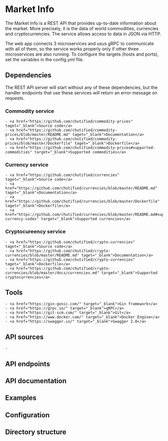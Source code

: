 # Market Info
The Market Info is a REST API that provides up-to-date information about the market. More precisely, it is the data of world commodities, currencies and cryptocurrencies. The service allows access to data in JSON via HTTP.

The web app connects 3 microservices and usus gRPC to communicate with all of them, so the service works properly only if other three microservices are also running. To configure the targets (hosts and ports), set the variables in the config.yml file.

## Dependencies
The REST API server will start without any of these dependencies, but the handler endpoints that use these services will return an error message on requests.

### Commodity service
    - <a href="https://github.com/chutified/commodity-prices" taget="_blank">Source code</a>
    - <a href="https://github.com/chutified/commodity-prices/blob/master/README.md" taget="_blank">Documentation</a>
    - <a href="https://github.com/chutified/commodity-prices/blob/master/Dockerfile" taget="_blank">Dockerfile</a>
    - <a href="https://github.com/chutified/commodity-prices#supported-commodities" target="_blank">Supported commodities</a>

### Currency service
    - <a href="https://github.com/chutified/currencies" taget="_blank">Source code</a>
    - <a href="https://github.com/chutified/currencies/blob/master/README.md" taget="_blank">Documentation</a>
    - <a href="https://github.com/chutified/currencies/blob/master/Dockerfile" taget="_blank">Dockerfile</a>
    - <a href="https://github.com/chutified/currencies/blob/master/README.md#supported-currency-codes" target="_blank">Supported currencies</a>

### Cryptocureency service
    - <a href="https://github.com/chutified/crypto-currencies" taget="_blank">Source code</a>
    - <a href="https://github.com/chutified/crypto-currencies/blob/master/README.md" taget="_blank">Documentation</a>
    - <a href="https://github.com/chutified/crypto-currencies" taget="_blank">Dockerfile</a>
    - <a href="https://github.com/chutified/crypto-currencies/blob/master/docs/currencies.md" target="_blank">Supported cryptocurrencies</a>

## Tools
    - <a href="https://gin-gonic.com/" target="_blank">Gin framework</a>
    - <a href="https://grpc.io/" target="_blank">gRPC</a>
    - <a href="https://git-scm.com/" target="_blank">Git</a>
    - <a href="https://www.docker.com/" target="_blank">Docker Engine</a>
    - <a href="https://swagger.io/" target="_blank">Swagger 2.0</a>

## API sources
    - 
## API endpoints

## API documentation

## Examples

## Configuration

## Directory structure
